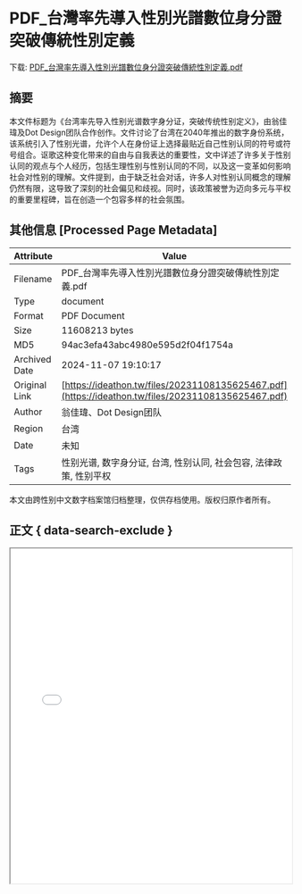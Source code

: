 # PDF_台灣率先導入性別光譜數位身分證突破傳統性別定義

<!-- tcd_download_link -->
下载: <a href="../PDF_台灣率先導入性別光譜數位身分證突破傳統性別定義.pdf" download>PDF_台灣率先導入性別光譜數位身分證突破傳統性別定義.pdf</a>
<!-- tcd_download_link_end -->

## 摘要

<!-- tcd_abstract -->
本文件标题为《台湾率先导入性别光谱数字身分证，突破传统性别定义》，由翁佳瑋及Dot Design团队合作创作。文件讨论了台湾在2040年推出的数字身份系统，该系统引入了性别光谱，允许个人在身份证上选择最贴近自己性别认同的符号或符号组合。讴歌这种变化带来的自由与自我表达的重要性，文中详述了许多关于性别认同的观点与个人经历，包括生理性别与性别认同的不同，以及这一变革如何影响社会对性别的理解。文件提到，由于缺乏社会对话，许多人对性别认同概念的理解仍然有限，这导致了深刻的社会偏见和歧视。同时，该政策被誉为迈向多元与平权的重要里程碑，旨在创造一个包容多样的社会氛围。

<!-- tcd_abstract_end -->

## 其他信息 [Processed Page Metadata]

| Attribute       | Value                                  |
|-----------------|----------------------------------------|
| Filename        | PDF_台灣率先導入性別光譜數位身分證突破傳統性別定義.pdf                             |
| Type            | document                                 |
| Format          | PDF Document                               |
| Size            | 11608213 bytes                           |
| MD5             | 94ac3efa43abc4980e595d2f04f1754a                                  |
| Archived Date   | 2024-11-07 19:10:17                             |
| Original Link   | [https://ideathon.tw/files/20231108135625467.pdf](https://ideathon.tw/files/20231108135625467.pdf)                         |
| Author          | 翁佳瑋、Dot Design团队                               |
| Region          | 台湾                               |
| Date            | 未知                                 |
| Tags            | 性别光谱, 数字身分证, 台湾, 性别认同, 社会包容, 法律政策, 性别平权                                 |

本文由跨性别中文数字档案馆归档整理，仅供存档使用。版权归原作者所有。


## 正文 { data-search-exclude }

<!-- tcd_main_text -->
<iframe src="../PDF_台灣率先導入性別光譜數位身分證突破傳統性別定義.pdf" width="100%" height="600px">
    <p>无法显示PDF，请下载查看。</p>
</iframe>
<!-- tcd_main_text_end -->

